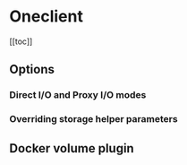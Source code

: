 # Oneclient

[[toc]]

## Options

### Direct I/O and Proxy I/O modes
<!-- This header is referenced at least one time as "#direct-io-and-proxy-io-modes" -->

### Overriding storage helper parameters
<!-- This header is referenced at least one time as "#overriding-storage-helper-parameters" -->

## Docker volume plugin
